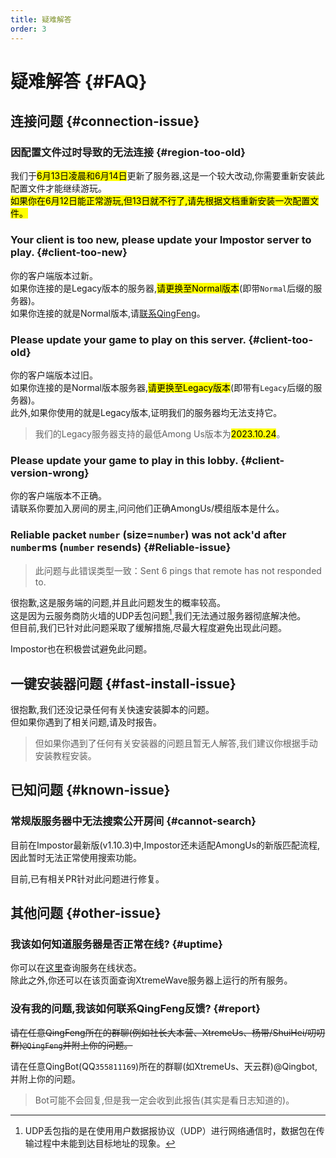 ```yaml
---
title: 疑难解答
order: 3
---
```

# 疑难解答 {#FAQ}

## 连接问题 {#connection-issue}

### 因配置文件过时导致的无法连接 {#region-too-old}

我们于<mark>6月13日凌晨和6月14日</mark>更新了服务器,这是一个较大改动,你需要重新安装此配置文件才能继续游玩。\
<mark>如果你在6月12日能正常游玩,但13日就不行了,请先根据文档重新安装一次配置文件。</mark>

### Your client is too new, please update your Impostor server to play. {#client-too-new}

你的客户端版本过新。\
如果你连接的是Legacy版本的服务器,<mark>请更换至Normal版本</mark>(即带`Normal`后缀的服务器)。\
如果你连接的就是Normal版本,请[联系QingFeng](#report)。

### Please update your game to play on this server. {#client-too-old}

你的客户端版本过旧。\
如果你连接的是Normal版本服务器,<mark>请更换至Legacy版本</mark>(即带有`Legacy`后缀的服务器)。\
此外,如果你使用的就是Legacy版本,证明我们的服务器均无法支持它。
> 我们的Legacy服务器支持的最低Among Us版本为<mark>2023.10.24</mark>。

### Please update your game to play in this lobby. {#client-version-wrong}

你的客户端版本不正确。\
请联系你要加入房间的房主,问问他们正确AmongUs/模组版本是什么。

### Reliable packet `number` (size=`number`) was not ack'd after `number`ms (`number` resends) {#Reliable-issue}

> 此问题与此错误类型一致：Sent 6 pings that remote has not responded to.

很抱歉,这是服务端的问题,并且此问题发生的概率较高。\
这是因为云服务商防火墙的UDP丢包问题[^1],我们无法通过服务器彻底解决他。\
但目前,我们已针对此问题采取了缓解措施,尽最大程度避免出现此问题。

Impostor也在积极尝试避免此问题。

<Links
  :items="[
    {
      name: 'Improve current SpawnTimeOut kick',
      desc: 'Issue #687',
      link: 'https://github.com/Impostor/Impostor/issues/687',
      icon: 'octicon:issue-opened-16',
      color: '#DA3633'
    }
  ]"
/>


## 一键安装器问题 {#fast-install-issue}

很抱歉,我们还没记录任何有关快速安装脚本的问题。\
但如果你遇到了相关问题,请及时报告。

> 但如果你遇到了任何有关安装器的问题且暂无人解答,我们建议你根据手动安装教程安装。

## 已知问题 {#known-issue}

### 常规版服务器中无法搜索公开房间 {#cannot-search}

目前在Impostor最新版(v1.10.3)中,Impostor还未适配AmongUs的新版匹配流程,因此暂时无法正常使用搜索功能。

目前,已有相关PR针对此问题进行修复。

<Links
  :items="[
    {
      name: 'Support new http matchmaking',
      desc: 'Pull Request #685',
      link: 'https://github.com/Impostor/Impostor/pull/685',
      icon: 'icon-park-outline:pull-requests',
      color: '#DA3633'
    }
  ]"
/>

## 其他问题 {#other-issue}

### 我该如何知道服务器是否正常在线? {#uptime}

你可以在[这里](https://app.status.qingfengawa.top)查询服务在线状态。\
除此之外,你还可以在该页面查询XtremeWave服务器上运行的所有服务。

### 没有我的问题,我该如何联系QingFeng反馈? {#report}

~~请在任意QingFeng所在的群聊(例如社长大本营、XtremeUs、杨带/ShuiHei/叨叨群)`@QingFeng`并附上你的问题。~~

请在任意QingBot(QQ`355811169`)所在的群聊(如XtremeUs、天云群)@Qingbot,并附上你的问题。
> Bot可能不会回复,但是我一定会收到此报告(其实是看日志知道的)。

[^1]: UDP丢包指的是在使用用户数据报协议（UDP）进行网络通信时，数据包在传输过程中未能到达目标地址的现象。